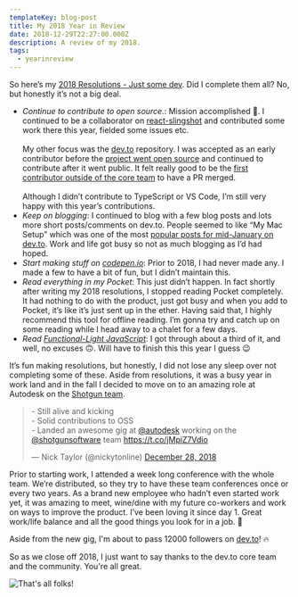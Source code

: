 ```yaml
---
templateKey: blog-post
title: My 2018 Year in Review
date: 2018-12-29T22:27:00.000Z
description: A review of my 2018.
tags:
  - yearinreview
---
```

So here’s my [2018 Resolutions - Just some dev](https://www.iamdeveloper.com/blog/2018-01-03-2018-resolutions/). Did I complete them all? No, but honestly it’s not a big deal.

* _Continue to contribute to open source._: Mission accomplished 🚀. I continued to be a collaborator on [react-slingshot](https://github.com/coryhouse/react-slingshot) and contributed some work there this year, fielded some issues etc.
  <br /><br />
  My other focus was the [dev.to](https://github.com/thepracticaldev/dev.to) repository. I was accepted as an early contributor before the [project went open source](https://dev.to/ben/devto-is-now-open-source-5n1) and continued to contribute after it went public. It felt really good to be the [first contributor outside of the core team](https://dev.to/jess/dev-monthly-report--march-2018-579p) to have a PR merged.
  <br /><br />
  Although I didn’t contribute to TypeScript or VS Code, I’m still very happy with this year’s contributions.
* _Keep on blogging_: I continued to blog with a few blog posts and lots more short posts/comments on dev.to. People seemed to like “My Mac Setup” which was one of the most [popular posts for mid-January on dev.to](https://dev.to/thepracticaldev/the-7-most-popular-dev-posts-from-the-past-week-36c8). Work and life got busy so not as much blogging as I’d had hoped.
* _Start making stuff on [codepen.io](https://codepen.io)_: Prior to 2018, I had never made any. I made a few to have a bit of fun, but I didn’t maintain this.
  <br />
* _Read everything in my Pocket_: This just didn’t happen. In fact shortly after writing my 2018 resolutions, I stopped reading Pocket completely. It had nothing to do with the product, just got busy and when you add to Pocket, it’s like it’s just sent up in the ether. Having said that, I highly recommend this tool for offline reading. I’m gonna try and catch up on some reading while I head away to a chalet for a few days.
* _Read [Functional-Light JavaScript](https://leanpub.com/fljs)_: I got through about a third of it, and well, no excuses 🙃. Will have to finish this this year I guess 😉

It’s fun making resolutions, but honestly, I did not lose any sleep over not completing some of these. Aside from resolutions, it was a busy year in work land and in the fall I decided to move on to an amazing role at Autodesk on the [Shotgun team](https://www.shotgunsoftware.com).

<blockquote class="twitter-tweet" data-lang="en"><p lang="en" dir="ltr">- Still alive and kicking<br>- Solid contributions to OSS<br>- Landed an awesome gig at <a href="https://twitter.com/autodesk?ref_src=twsrc%5Etfw">@autodesk</a> working on the  <a href="https://twitter.com/shotgunsoftware?ref_src=twsrc%5Etfw">@shotgunsoftware</a> team <a href="https://t.co/jMpiZ7Vdio">https://t.co/jMpiZ7Vdio</a></p>&mdash; Nick Taylor (@nickytonline) <a href="https://twitter.com/nickytonline/status/1078453470041120769?ref_src=twsrc%5Etfw">December 28, 2018</a></blockquote>
<script async src="https://platform.twitter.com/widgets.js" charset="utf-8"></script>

Prior to starting work, I attended a week long conference with the whole team. We’re distributed, so they try to have these team conferences once or every two years. As a brand new employee who hadn’t even started work yet, it was amazing to meet, wine/dine with my future co-workers and work on ways to improve the product. I’ve been loving it since day 1. Great work/life balance and all the good things you look for in a job. 💯

Aside from the new gig, I'm about to pass 12000 followers on [dev.to](https://dev.to/nickytonline)! 🔥

So as we close off 2018, I just want to say thanks to the dev.to core team and the community. You're all great.

![That's all folks!](https://media.giphy.com/media/upg0i1m4DLe5q/giphy.gif)
